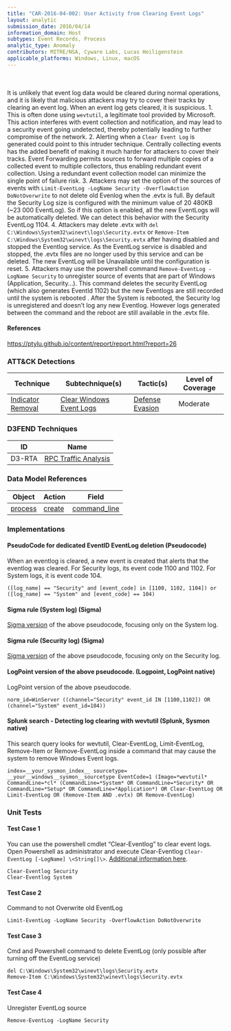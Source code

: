 ```yaml
---
title: "CAR-2016-04-002: User Activity from Clearing Event Logs"
layout: analytic
submission_date: 2016/04/14
information_domain: Host
subtypes: Event Records, Process
analytic_type: Anomaly
contributors: MITRE/NSA, Cyware Labs, Lucas Heiligenstein
applicable_platforms: Windows, Linux, macOS
---
```

<br><br>
It is unlikely that event log data would be cleared during normal operations, and it is likely that malicious attackers may try to cover their tracks by clearing an event log. When an event log gets cleared, it is suspicious. 1. This is often done using `wevtutil`, a legitimate tool provided by Microsoft. This action interferes with event collection and notification, and may lead to a security event going undetected, thereby potentially leading to further compromise of the network. 2. Alerting when a `Clear Event Log` is generated could point to this intruder technique. Centrally collecting events has the added benefit of making it much harder for attackers to cover their tracks. Event Forwarding permits sources to forward multiple copies of a collected event to multiple collectors, thus enabling redundant event collection. Using a redundant event collection model can minimize the single point of failure risk. 3. Attackers may set the option of the sources of events with `Limit-EventLog -LogName Security -OverflowAction DoNotOverwrite` to not delete old Evenlog when the .evtx is full. By default the Security Log size is configured with the minimum value of 20 480KB (~23 000 EventLog). So if this option is enabled, all the new EventLogs will be automatically deleted. We can detect this behavior with the Security EventLog 1104. 4. Attackers may delete .evtx with `del C:\Windows\System32\winevt\logs\Security.evtx` or `Remove-Item C:\Windows\System32\winevt\logs\Security.evtx` after having disabled and stopped the Eventlog service. As the EventLog service is disabled and stopped, the .evtx files are no longer used by this service and can be deleted. The new EventLog will be Unavailable until the configuration is reset. 5. Attackers may use the powershell command `Remove-EventLog -LogName Security` to unregister source of events that are part of Windows (Application, Security…). This command deletes the security EventLog (which also generates EventId 1102) but the new Eventlogs are still recorded until the system is rebooted . After the System is rebooted, the Security log is unregistered and doesn’t log any new Eventlog. However logs generated between the command and the reboot are still available in the .evtx file.

#### References
https://ptylu.github.io/content/report/report.html?report=26


### ATT&CK Detections

|Technique|Subtechnique(s)|Tactic(s)|Level of Coverage|
|---|---|---|---|
|[Indicator Removal](https://attack.mitre.org/techniques/T1070/)|[Clear Windows Event Logs](https://attack.mitre.org/techniques/T1070/001/)|[Defense Evasion](https://attack.mitre.org/tactics/TA0005/)|Moderate|


### D3FEND Techniques

|ID|Name|
|---|---| 
|D3-RTA | [RPC Traffic Analysis](https://d3fend.mitre.org/technique/d3f:RPCTrafficAnalysis)| 



### Data Model References

|Object|Action|Field|
|---|---|---|
|[process](/data_model/process) | [create](/data_model/process#create) | [command_line](/data_model/process#command_line) |



### Implementations

#### PseudoCode for dedicated EventID EventLog deletion (Pseudocode)


When an eventlog is cleared, a new event is created that alerts that the eventlog was cleared. For Security logs, its event code 1100 and 1102. For System logs, it is event code 104.


```
([log_name] == "Security" and [event_code] in [1100, 1102, 1104]) or
([log_name] == "System" and [event_code] == 104)

```


#### Sigma rule (System log) (Sigma)


[Sigma version](https://github.com/Neo23x0/sigma/blob/master/rules/windows/builtin/win_susp_eventlog_cleared.yml) of the above pseudocode, focusing only on the System log.



#### Sigma rule (Security log) (Sigma)


[Sigma version](https://github.com/Neo23x0/sigma/blob/master/rules/windows/builtin/win_susp_security_eventlog_cleared.yml) of the above pseudocode, focusing only on the Security log.



#### LogPoint version of the above pseudocode. (Logpoint, LogPoint native)


LogPoint version of the above pseudocode.


```
norm_id=WinServer ((channel="Security" event_id IN [1100,1102]) OR (channel="System" event_id=104))

```


#### Splunk search - Detecting log clearing with wevtutil (Splunk, Sysmon native)


This search query looks for  wevtutil, Clear-EventLog, Limit-EventLog, Remove-Item or Remove-EventLog inside a command that may cause the system to remove Windows Event logs.


```
index=__your_sysmon_index__ sourcetype= __your__windows__sysmon__sourcetype EventCode=1 (Image=*wevtutil* CommandLine=*cl* (CommandLine=*System* OR CommandLine=*Security* OR CommandLine=*Setup* OR CommandLine=*Application*) OR Clear-EventLog OR Limit-EventLog OR (Remove-Item AND .evtx) OR Remove-EventLog)

```



### Unit Tests

#### Test Case 1

You can use the powershell cmdlet “Clear-Eventlog” to clear event logs. Open Powershell as administrator and execute Clear-Eventlog `Clear-EventLog [-LogName] \<String[]\>`. [Additional information here](https://technet.microsoft.com/en-us/library/hh849789.aspx).

```
Clear-Eventlog Security
Clear-Eventlog System
```

#### Test Case 2

Command to not Overwrite old EventLog

```
Limit-EventLog -LogName Security -OverflowAction DoNotOverwrite
```

#### Test Case 3

Cmd and Powershell command to delete EventLog (only possible after turning off the EventLog service)

```
del C:\Windows\System32\winevt\logs\Security.evtx
Remove-Item C:\Windows\System32\winevt\logs\Security.evtx
```

#### Test Case 4

Unregister EventLog source

```
Remove-EventLog -LogName Security
```


